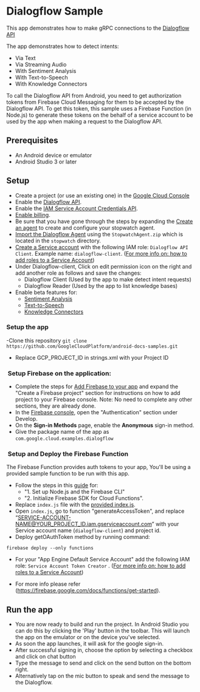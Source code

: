 # Dialogflow Sample

This app demonstrates how to make gRPC connections to the [Dialogflow API](https://cloud.google.com/dialogflow-enterprise/)

The app demonstrates how to detect intents:
- Via Text
- Via Streaming Audio
- With Sentiment Analysis
- With Text-to-Speech
- With Knowledge Connectors

To call the Dialogflow API from Android, you need to get authorization tokens from Firebase Cloud Messaging for them to be accepted by the Dialogflow API. To get this token, this sample uses a Firebase Function (in Node.js) to generate these tokens on the behalf of a service account to be used by the app when making a request to the Dialogflow API.

## Prerequisites
- An Android device or emulator
- Android Studio 3 or later

## Setup
- Create a project (or use an existing one) in the [Google Cloud Console][cloud-console]
- Enable the [Dialogflow API](https://console.cloud.google.com/apis/library/dialogflow.googleapis.com).
- Enable the [IAM Service Account Credentials API](https://pantheon.corp.google.com/apis/library/iamcredentials.googleapis.com).
- [Enable billing][billing].
- Be sure that you have gone through the steps by expanding the [Create an agent](https://cloud.google.com/dialogflow-enterprise/docs/quickstart-console#create-an-agent) to create and configure your stopwatch agent.
- [Import the Dialogflow Agent](https://dialogflow.com/docs/agents/export-import-restore#import) using the `StopwatchAgent.zip` which is located in the `stopwatch` directory. 
- [Create a Service account](https://cloud.google.com/iam/docs/creating-managing-service-accounts) with the following IAM role: `Dialogflow API Client`. Example name: `dialogflow-client`. ([For more info on: how to add roles to a Service Account](https://cloud.google.com/iam/docs/granting-roles-to-service-accounts#granting_access_to_a_service_account_for_a_resource))
- Under Dialogflow-client, Click on edit permission icon on the right and add another role as follows and save the changes:
  - Dialogflow Client (Used by the app to make detect intent requests)
  - Dialogflow Reader (Used by the app to list knowledge bases)
- Enable beta features for:
  - [Sentiment Analysis](https://cloud.google.com/dialogflow-enterprise/docs/sentiment#enable_beta_features)
  - [Text-to-Speech](https://cloud.google.com/dialogflow-enterprise/docs/detect-intent-tts#enable_beta_features)
  - [Knowledge Connectors](https://cloud.google.com/dialogflow-enterprise/docs/knowledge-connectors#enable_beta_features)

### Setup the app
-Clone this repository `git clone https://github.com/GoogleCloudPlatform/android-docs-samples.git`
- Replace GCP_PROJECT_ID in strings.xml with your Project ID

###  Setup Firebase on the application:
- Complete the steps for [Add Firebase to your app](https://firebase.google.com/docs/android/setup) and expand the "Create a Firebase project" section for instructions on how to add project to your Firebase console. Note: No need to complete any other sections, they are already done. 
- In the [Firebase console](https://console.firebase.google.com/), open the "Authentication" section under Develop.
- On the **Sign-in Methods** page, enable the **Anonymous** sign-in method.
- Give the package name of the app as `com.google.cloud.examples.dialogflow`

###  Setup and Deploy the Firebase Function 
The Firebase Function provides auth tokens to your app, You'll be using a provided sample function to be run with this app.

- Follow the steps in this [guide](https://firebase.google.com/docs/functions/get-started) for: 
  - "1. Set up Node.js and the Firebase CLI"
  - "2. Initialize Firebase SDK for Cloud Functions". 
- Replace `index.js` file with the [provided index.js](https://github.com/GoogleCloudPlatform/nodejs-docs-samples/blob/master/functions/dialogflow/functions/index.js).
- Open `index.js`, go to function "generateAccessToken", and replace “SERVICE-ACCOUNT-NAME@YOUR_PROJECT_ID.iam.gserviceaccount.com” with your Service account name (`dialogflow-client`) and project id. 
- Deploy getOAuthToken method by running command:
```
firebase deploy --only functions
```
- For your "App Engine Default Service Account" add the following IAM role: `Service Account Token Creator` . ([For more info on: how to add roles to a Service Account](https://cloud.google.com/iam/docs/granting-roles-to-service-accounts#granting_access_to_a_service_account_for_a_resource))

- For more info please refer (https://firebase.google.com/docs/functions/get-started).

## Run the app
- You are now ready to build and run the project. In Android Studio you can do this by clicking the 'Play' button in the toolbar. This will launch the app on the emulator or on the device you've selected. 
- As soon the app launches, it will ask for the google sign-in.
- After successful signing in, choose the option by selecting a checkbox and click on chat button
- Type the message to send and click on the send button on the bottom right.
- Alternatively tap on the mic button to speak and send the message to the Dialogflow.


[cloud-console]: https://console.cloud.google.com
[git]: https://git-scm.com/
[android-studio]: https://developer.android.com/studio
[billing]: https://console.cloud.google.com/billing?project=_
[Firebase]: https://firebase.google.com/
